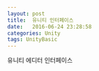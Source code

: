 ```yaml
---
layout: post
title:  유니티 인터페이스
date:   2016-06-24 23:28:58
categories: Unity
tags: UnityBasic
---
```


유니티 에디터 인터페이스

